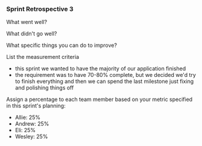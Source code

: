 ### Sprint Retrospective 3
What went well?
 
What didn't go well?
 
What specific things you can do to improve?

List the measurement criteria
- this sprint we wanted to have the majority of our application finished
- the requirement was to have 70-80% complete, but we decided we'd try to finish everything 
and then we can spend the last milestone just fixing and polishing things off

Assign a percentage to each team member based on your metric specified in this sprint's planning: 
- Allie: 25%
- Andrew: 25%
- Eli: 25%
- Wesley: 25%